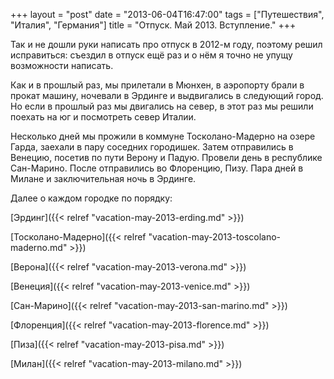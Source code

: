 +++
layout = "post"
date = "2013-06-04T16:47:00"
tags = ["Путешествия", "Италия", "Германия"]
title = "Отпуск. Май 2013. Вступление."
+++

Так и не дошли руки написать про отпуск в 2012-м году, поэтому решил исправиться: съездил в отпуск ещё раз и о нём я точно не упущу возможности написать.

Как и в прошлый раз, мы прилетали в Мюнхен, в аэропорту брали в прокат машину, ночевали в Эрдинге и выдвигались в следующий город. Но если в прошлый раз мы двигались на север, в этот раз мы решили поехать на юг и посмотреть север Италии. 

Несколько дней мы прожили в коммуне Тосколано-Мадерно на озере Гарда, заехали в пару соседних городишек. Затем отправились в Венецию, посетив по пути Верону и Падую. Провели день в республике Сан-Марино. После отправились во Флоренцию, Пизу. Пара дней в Милане и заключительная ночь в Эрдинге.

Далее о каждом городке по порядку:

[Эрдинг]({{< relref "vacation-may-2013-erding.md" >}})

[Тосколано-Мадерно]({{< relref "vacation-may-2013-toscolano-maderno.md" >}})

[Верона]({{< relref "vacation-may-2013-verona.md" >}})

[Венеция]({{< relref "vacation-may-2013-venice.md" >}})

[Сан-Марино]({{< relref "vacation-may-2013-san-marino.md" >}})

[Флоренция]({{< relref "vacation-may-2013-florence.md" >}})

[Пиза]({{< relref "vacation-may-2013-pisa.md" >}})

[Милан]({{< relref "vacation-may-2013-milano.md" >}})
